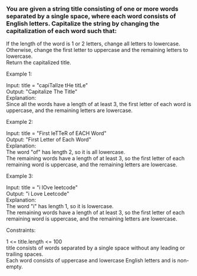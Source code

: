 ### You are given a string title consisting of one or more words separated by a single space, where each word consists of English letters. Capitalize the string by changing the capitalization of each word such that:  
  
If the length of the word is 1 or 2 letters, change all letters to lowercase.  
Otherwise, change the first letter to uppercase and the remaining letters to lowercase.  
Return the capitalized title.  
  
Example 1:  
  
Input: title = "capiTalIze tHe titLe"  
Output: "Capitalize The Title"  
Explanation:  
Since all the words have a length of at least 3, the first letter of each word is uppercase, and the remaining letters are lowercase.  
  

Example 2:  
  
Input: title = "First leTTeR of EACH Word"  
Output: "First Letter of Each Word"  
Explanation:  
The word "of" has length 2, so it is all lowercase.  
The remaining words have a length of at least 3, so the first letter of each remaining word is uppercase, and the remaining letters are lowercase.  
  
  
Example 3:  
  
Input: title = "i lOve leetcode"  
Output: "i Love Leetcode"  
Explanation:  
The word "i" has length 1, so it is lowercase.  
The remaining words have a length of at least 3, so the first letter of each remaining word is uppercase, and the remaining letters are lowercase.  
  
Constraints:  
  
1 <= title.length <= 100  
title consists of words separated by a single space without any leading or trailing spaces.  
Each word consists of uppercase and lowercase English letters and is non-empty.  
